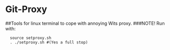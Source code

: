 # Git-Proxy
##Tools for linux terminal to cope with annoying Wits proxy.
###NOTE! Run with:
```shell
  source setproxy.sh
  . ./setproxy.sh #(Yes a full stop)
```
